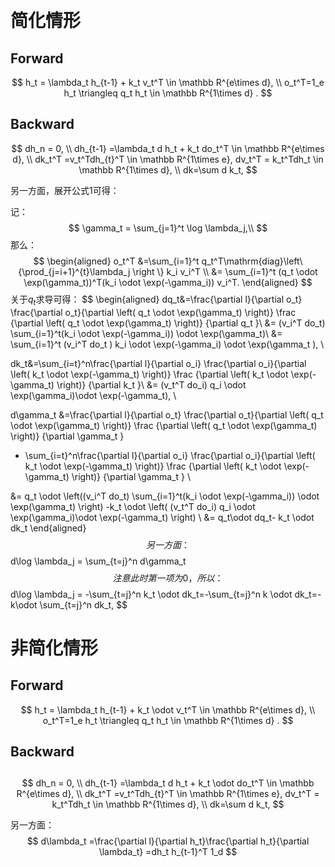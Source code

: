 ​

# 简化情形

## Forward

$$
h_t = \lambda_t h_{t-1} + k_t v_t^T \in \mathbb R^{e\times d}, \\
o_t^T=1_e h_t \triangleq  q_t h_t \in \mathbb R^{1\times d} .
$$



## Backward

$$
dh_n = 0, \\
dh_{t-1} =\lambda_t d h_t + k_t do_t^T \in \mathbb R^{e\times d}, \\
dk_t^T =v_t^Tdh_{t}^T \in \mathbb R^{1\times e},
dv_t^T = k_t^Tdh_t \in \mathbb R^{1\times d}, \\
dk=\sum d k_t,
$$

另一方面，展开公式1可得：

记：
$$
\gamma_t = \sum_{j=1}^t \log \lambda_j,\\
$$
那么：
$$
\begin{aligned}
o_t^T
&=\sum_{i=1}^t  q_t^T\mathrm{diag}\left\{\prod_{j=i+1}^{t}\lambda_j \right \} k_i v_i^T \\
&= \sum_{i=1}^t (q_t \odot \exp(\gamma_t))^T(k_i \odot \exp(-\gamma_i)) v_i^T.
\end{aligned}
$$
关于$q_t$求导可得：
$$
\begin{aligned}
dq_t&=\frac{\partial l}{\partial o_t} \frac{\partial o_t}{\partial
\left( q_t  \odot \exp(\gamma_t) \right)} \frac {\partial
\left( q_t  \odot \exp(\gamma_t) \right)} {\partial q_t }\\
&= (v_i^T do_t) \sum_{i=1}^t(k_i \odot \exp(-\gamma_i))  \odot \exp(\gamma_t)\\
&= \sum_{i=1}^t (v_i^T do_t ) k_i \odot \exp(-\gamma_i)  \odot \exp(\gamma_t ), \\

dk_t&=\sum_{i=t}^n\frac{\partial l}{\partial o_i} \frac{\partial o_i}{\partial
\left( k_t  \odot \exp(-\gamma_t) \right)} \frac {\partial
\left( k_t  \odot \exp(-\gamma_t) \right)} {\partial k_t }\\
&=  (v_t^T do_i) q_i \odot \exp(\gamma_i)\odot \exp(-\gamma_t), \\

d\gamma_t &=\frac{\partial l}{\partial o_t} \frac{\partial o_t}{\partial
\left( q_t  \odot \exp(\gamma_t) \right)} \frac {\partial
\left( q_t  \odot \exp(\gamma_t) \right)} {\partial \gamma_t }

+ \sum_{i=t}^n\frac{\partial l}{\partial o_i} \frac{\partial o_i}{\partial
\left( k_t  \odot \exp(-\gamma_t) \right)} \frac {\partial
\left( k_t  \odot \exp(-\gamma_t) \right)} {\partial \gamma_t }
\\

&= q_t \odot \left((v_i^T do_t) \sum_{i=1}^t(k_i \odot \exp(-\gamma_i))  \odot \exp(\gamma_t) \right)
-k_t \odot \left( (v_t^T do_i) q_i \odot \exp(\gamma_i)\odot \exp(-\gamma_t) \right) \\
&= q_t\odot dq_t- k_t \odot dk_t
\end{aligned}
$$
另一方面：
$$
d\log \lambda_j = \sum_{t=j}^n d\gamma_t
$$
注意此时第一项为0，所以：
$$
d\log \lambda_j  = -\sum_{t=j}^n k_t \odot dk_t=-\sum_{t=j}^n k \odot dk_t=-k\odot \sum_{t=j}^n dk_t,
$$


# 非简化情形

## Forward

$$
h_t = \lambda_t h_{t-1} + k_t \odot v_t^T \in \mathbb R^{e\times d}, \\
o_t^T=1_e h_t \triangleq  q_t h_t \in \mathbb R^{1\times d} .
$$



## Backward

##

$$
dh_n = 0, \\
dh_{t-1} =\lambda_t d h_t + k_t \odot do_t^T \in \mathbb R^{e\times d}, \\
dk_t^T =v_t^Tdh_{t}^T \in \mathbb R^{1\times e},
dv_t^T = k_t^Tdh_t \in \mathbb R^{1\times d}, \\
dk=\sum d k_t,
$$

另一方面：
$$
d\lambda_t =\frac{\partial l}{\partial h_t}\frac{\partial h_t}{\partial \lambda_t}
=dh_t h_{t-1}^T 1_d
$$
